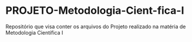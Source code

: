 # PROJETO-Metodologia-Cient-fica-I
Repositório que visa conter os arquivos do Projeto realizado na matéria de Metodologia Científica I
